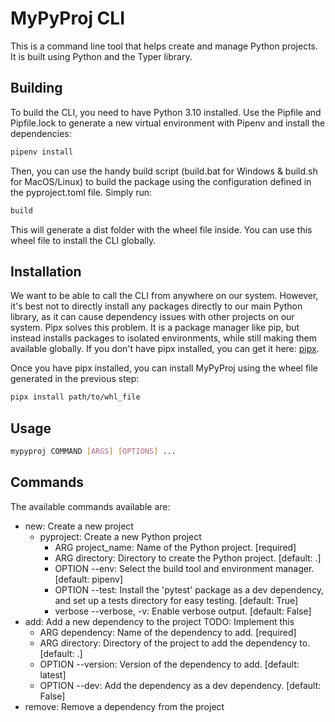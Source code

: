 # MyPyProj CLI

This is a command line tool that helps create and manage Python projects. It is built using Python and the Typer library.

## Building

To build the CLI, you need to have Python 3.10 installed. Use the Pipfile and Pipfile.lock to generate a new virtual environment with Pipenv and install the dependencies:

```bash
pipenv install
```

Then, you can use the handy build script (build.bat for Windows & build.sh for MacOS/Linux) to build the package using the configuration defined in the pyproject.toml file. Simply run:

```bash
build
```

This will generate a dist folder with the wheel file inside. You can use this wheel file to install the CLI globally.

## Installation

We want to be able to call the CLI from anywhere on our system. However, it's best not to directly install any packages directly to our main Python library, as it can cause dependency issues with other projects on our system. Pipx solves this problem. It is a package manager like pip, but instead installs packages to isolated environments, while still making them available globally. If you don't have pipx installed, you can get it here: [pipx](https://pypa.github.io/pipx/).

Once you have pipx installed, you can install MyPyProj using the wheel file generated in the previous step:

```bash
pipx install path/to/whl_file
```

## Usage

```bash
mypyproj COMMAND [ARGS] [OPTIONS] ...
```

## Commands

The available commands available are:
- new: Create a new project
  - pyproject: Create a new Python project
    - ARG project_name: Name of the Python project. [required]
    - ARG directory: Directory to create the Python project. [default: .]
    - OPTION --env: Select the build tool and environment manager. [default: pipenv]
    - OPTION --test: Install the 'pytest' package as a dev dependency, and set up a tests directory for easy testing. [default: True]
    - verbose --verbose, -v: Enable verbose output. [default: False]
- add: Add a new dependency to the project TODO: Implement this
  - ARG dependency: Name of the dependency to add. [required]
  - ARG directory: Directory of the project to add the dependency to. [default: .]
  - OPTION --version: Version of the dependency to add. [default: latest]
  - OPTION --dev: Add the dependency as a dev dependency. [default: False]
- remove: Remove a dependency from the project